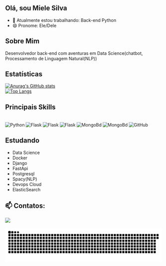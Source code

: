 
## Olá, sou Miele Silva

- 🔭 Atualmente estou trabalhando: Back-end Python
- 😄 Pronome: Ele/Dele

## Sobre Mim

Desenvolvedor back-end com aventuras em Data Science(chatbot, Processamento de Linguagem Natural(NLP))

<!--
**MieleSantos/MieleSantos** is a ✨ _special_ ✨ repository because its `README.md` (this file) appears on your GitHub profile.

Here are some ideas to get you started:


- 🌱 I’m currently learning ...
- 👯 I’m looking to collaborate on ...
- 🤔 I’m looking for help with ... 
- 💬 Ask me about ...


- ⚡ Fun fact: ...
-->

## Estatísticas
 <div>
  <a href="https://github.com/MieleSantos">
  
   [![Anurag's GitHub stats](https://github-readme-stats.vercel.app/api?username=MieleSantos&count_private=true&show_icons=true&theme=dark)](https://github.com/MieleSantos/github-readme-stats)<br>
   [![Top Langs](https://github-readme-stats.vercel.app/api/top-langs/?username=MieleSantos&layout=donut&theme=dark)](https://github.com/MieleSantos/github-readme-stats)
</div>
 
## Principais Skills
<div style="display: inline_block"><br>
  <img align="center" alt="Python" height="30" width="60" src="https://img.shields.io/badge/Python-3776AB?style=for-the-badge&logo=python&logoColor=white">
  <img align="center" alt="Flask" height="30" width="60" src="https://img.shields.io/badge/Flask-000000?style=for-the-badge&logo=flask&logoColor=white">
  <img align="center" alt="Flask" height="30" width="60" src="https://img.shields.io/badge/FastAPI-005571?style=for-the-badge&logo=fastapi">
  <img align="center" alt="Flask" height="30" width="80" src="https://img.shields.io/badge/-ElasticSearch-005571?logo=elasticsearch">
  <img align="center" alt="MongoBd" height="30" width="70" src="https://img.shields.io/badge/MongoDB-4EA94B?style=for-the-badge&logo=mongodb&logoColor=white">
  <img align="center" alt="MongoBd" height="30" width="70" src="https://img.shields.io/badge/postgresql-4169e1?style=for-the-badge&logo=postgresql&logoColor=white">

  <img align="center" alt="GitHub" height="30" width="60" src="https://img.shields.io/badge/GitHub-100000?style=for-the-badge&logo=github&logoColor=white">
</div>
 
## Estudando
<div>

 - Data Science
 - Docker
 - Django
 - FastApi
 - Postgresql
 - Spacy(NLP)
 - Devops Cloud
 - ElasticSearch
 </div>
 
## 📫 Contatos:
<div> 
  <a href="https://www.linkedin.com/in/mielesilva" target="_blank"><img src="https://img.shields.io/badge/-LinkedIn-%230077B5?style=for-the-badge&logo=linkedin&logoColor=white" target="_blank"></a>
 
 ![Snake animation](https://github.com/MieleSantos/MieleSantos/blob/output/github-contribution-grid-snake.svg)
 
</div>


